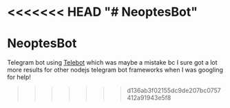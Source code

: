 <<<<<<< HEAD
"# NeoptesBot" 
=======
# NeoptesBot
Telegram bot using [Telebot](https://github.com/mullwar/telebot) which was maybe a mistake bc I sure got a lot more results for other nodejs telegram bot frameworks when I was googling for help!
>>>>>>> d136ab3f02155dc9de207bc0757412a91943e5f8
